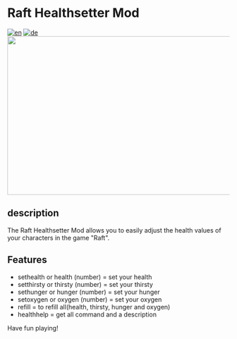 # Raft Healthsetter Mod
[![en](https://img.shields.io/badge/lang-en-green.svg)](https://github.com/derfuxde/healthsetter/blob/main/README.md)
[![de](https://img.shields.io/badge/lang-de-red.svg)](https://github.com/derfuxde/healthsetter/blob/main/README.de.md)
<img src="https://github.com/derfuxde/healthsetter/blob/main/banner.jpg" width="640" height="360">


## description

The Raft Healthsetter Mod allows you to easily adjust the health values ​​of your characters in the game "Raft".

## Features

- sethealth or health (number)    = set your health
- setthirsty or thirsty (number)  = set your thirsty
- sethunger or hunger (number)    = set your hunger
- setoxygen or oxygen (number)    = set your oxygen
- refill                          = to refill all(health, thirsty, hunger and oxygen)
- healthhelp                      = get all command and a description

Have fun playing!
